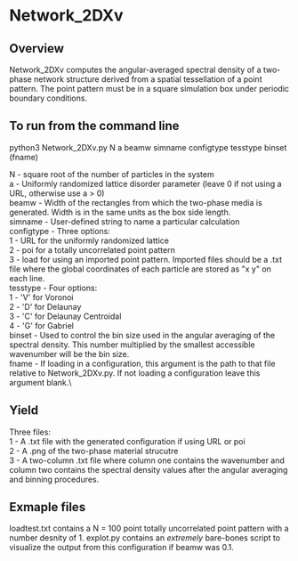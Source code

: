 # Network_2DXv

## Overview
Network_2DXv computes the angular-averaged spectral density of a two-phase network structure derived from a spatial tessellation of a point pattern. The point pattern must be in a square simulation box under periodic boundary conditions.

## To run from the command line
python3 Network_2DXv.py N a beamw simname configtype tesstype binset (fname)

N - square root of the number of particles in the system\
a - Uniformly randomized lattice disorder parameter (leave 0 if not using a URL, otherwise use a > 0)\
beamw - Width of the rectangles from which the two-phase media is generated. Width is in the same units as the box side length.\
simname - User-defined string to name a particular calculation\
configtype - Three options:\
	1 - URL for the uniformly randomized lattice\
	2 - poi for a totally uncorrelated point pattern\
	3 - load for using an imported point pattern. Imported files should be a .txt file where the global coordinates of each particle are stored as "x y" on each line.\
tesstype - Four options:\
	1 - 'V' for Voronoi\
	2 - 'D' for Delaunay\
	3 - 'C' for Delaunay Centroidal\
	4 - 'G' for Gabriel\
binset - Used to control the bin size used in the angular averaging of the spectral density. This number multiplied by the smallest accessible wavenumber will be the bin size.\
fname - If loading in a configuration, this argument is the path to that file relative to Network_2DXv.py. If not loading a configuration leave this argument blank.\

## Yield
Three files:\
1 - A .txt file with the generated configuration if using URL or poi\
2 - A .png of the two-phase material strucutre\
3 - A two-column .txt file where column one contains the wavenumber and column two contains the spectral density values after the angular averaging and binning procedures. 

## Exmaple files
loadtest.txt contains a N = 100 point totally uncorrelated point pattern with a number desnity of 1.
explot.py contains an *extremely* bare-bones script to visualize the output from this configuration if beamw was 0.1.
